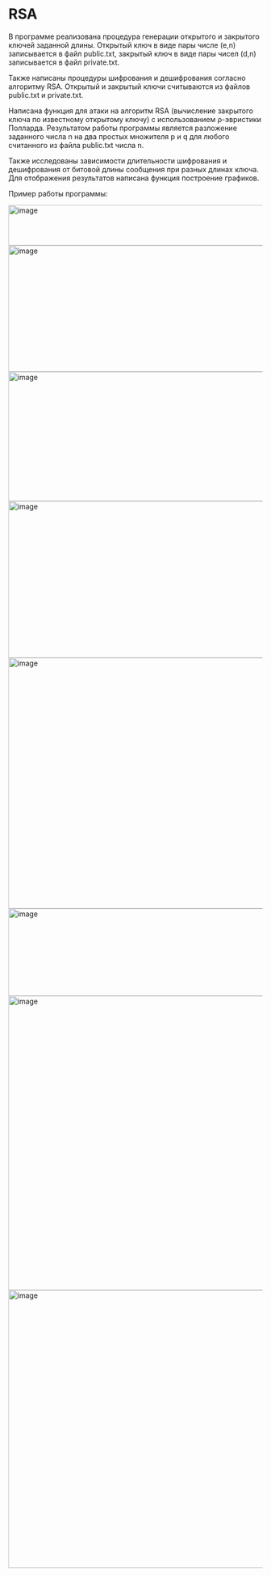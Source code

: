 # RSA
В программе реализована процедура генерации открытого и закрытого ключей заданной длины. Открытый ключ в виде пары числе (e,n) записывается в файл public.txt, закрытый ключ в виде пары чисел 
(d,n) записывается в файл private.txt. 

Также написаны процедуры шифрования и дешифрования согласно алгоритму RSA. Открытый и закрытый ключи считываются из файлов public.txt и private.txt. 

Написана функция для атаки на алгоритм RSA (вычисление закрытого ключа по известному открытому ключу) с использованием ρ-эвристики Полларда. Результатом работы программы является разложение заданного числа n на два простых множителя p и q для любого считанного из файла public.txt числа n.

Также исследованы зависимости длительности шифрования и дешифрования от битовой длины сообщения при разных длинах ключа. Для отображения результатов написана функция построение графиков. 

Пример работы программы:

<img width="548" height="80" alt="image" src="https://github.com/user-attachments/assets/a3b505b8-73f4-4241-b845-8f291433ca2c" />

<img width="681" height="250" alt="image" src="https://github.com/user-attachments/assets/888f8739-1928-4902-9250-ccadbdff1e3c" />

<img width="667" height="256" alt="image" src="https://github.com/user-attachments/assets/a1f09400-f884-4cf4-a825-ff4d76dd47b1" />

<img width="930" height="310" alt="image" src="https://github.com/user-attachments/assets/b0267169-7f04-4158-ac54-e60a6b972d72" />

<img width="933" height="496" alt="image" src="https://github.com/user-attachments/assets/c3d46c3c-437c-456e-b9d9-a312faa58256" />

<img width="531" height="173" alt="image" src="https://github.com/user-attachments/assets/42ba4205-7960-43b9-b41a-09ca579467ef" />

<img width="804" height="582" alt="image" src="https://github.com/user-attachments/assets/59c226ce-d0bf-49e2-9e0c-13211411ae9d" />

<img width="739" height="550" alt="image" src="https://github.com/user-attachments/assets/0fcf579f-5cd0-4bc7-b253-db969c7c29c8" />




